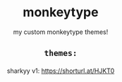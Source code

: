 <div align="center">
  <h1>
    monkeytype
  </h1>
  
  my custom monkeytype themes!
  
  <h2>
    
    themes:
    
  </h2>
  
 sharkyy v1: https://shorturl.at/HJKT0
  
</div>

